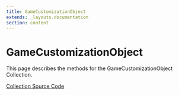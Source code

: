 ```yaml
---
title: GameCustomizationObject
extends: _layouts.documentation
section: content
---
```


# GameCustomizationObject

This page describes the methods for the GameCustomizationObject Collection.

[Collection Source Code](https://github.com/supergrecko/RiotQuest/blob/master/src/RiotQuest/Components/Collections/GameCustomizationObject.php)

